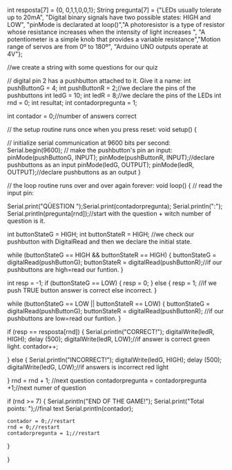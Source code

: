 int resposta[7] = {0, 0,1,1,0,0,1};
String pregunta[7] = {"LEDs usually tolerate up to 20mA", "Digital binary signals have two possible states: HIGH and LOW",
"pinMode is declarated at loop()","A photoresistor is a type of resistor whose resistance increases when the intensity of light increases ",
"A potentiometer is a simple knob that provides a variable resistance","Motion range of servos are from 0º to 180º", "Arduino UNO outputs operate at 4V"};

//we create a string with some questions for our quiz



// digital pin 2 has a pushbutton attached to it. Give it a name:
int pushButtonG = 4;
int pushButtonR = 2;//we declare the pins of the pushbuttons
int ledG = 10;
int ledR = 8;//we declare the pins of the LEDs
int rnd = 0;
int resultat;
int contadorpregunta = 1;

int contador = 0;//number of answers correct 

// the setup routine runs once when you press reset:
void setup() {

  // initialize serial communication at 9600 bits per second:
  Serial.begin(9600);
  // make the pushbutton's pin an input:
  pinMode(pushButtonG, INPUT);
  pinMode(pushButtonR, INPUT);//declare pushbuttons as an input
  pinMode(ledG, OUTPUT);
  pinMode(ledR, OUTPUT);//declare pushbuttons as an output
}

// the loop routine runs over and over again forever:
void loop() {
  // read the input pin:


  Serial.print("QÜESTION ");Serial.print(contadorpregunta); Serial.println(":");
  Serial.println(pregunta[rnd]);//start with the question + witch number of question is it.

  int buttonStateG = HIGH;
  int buttonStateR = HIGH; //we check our pushbutton with DigitalRead and then we declare the initial state.

  while (buttonStateG == HIGH && buttonStateR == HIGH) {
    buttonStateG = digitalRead(pushButtonG);
    buttonStateR = digitalRead(pushButtonR);//if our pushbuttons are high=read our funtion.
  }

  int resp = -1;
  if (buttonStateG == LOW) {
    resp = 0;
  } else {
    resp = 1; //if we push TRUE button answer is correct else incorrect.
  }

  while (buttonStateG == LOW || buttonStateR == LOW) {
    buttonStateG = digitalRead(pushButtonG);
    buttonStateR = digitalRead(pushButtonR); //if our pushbuttons are low=read our funtion.
  }

  if (resp == resposta[rnd]) {
    Serial.println("CORRECT!");
    digitalWrite(ledR, HIGH);
    delay (500);
    digitalWrite(ledR, LOW);//if answer is correct green light.
    contador++;


  } else {
    Serial.println("INCORRECT!");
    digitalWrite(ledG, HIGH);
    delay (500);
    digitalWrite(ledG, LOW);//if answers is incorrect red light

  }
  rnd = rnd + 1; //next question
  contadorpregunta = contadorpregunta +1;//next numer of question
  

  if (rnd >= 7) {
    Serial.println("END OF THE GAME!");
    Serial.print("Total points: ");//final text
    Serial.println(contador);
    
    contador = 0;//restart
    rnd = 0;//restart
    contadorpregunta = 1;//restart
   

  }

}
